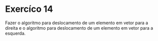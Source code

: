 # Exercíco 14

Fazer o algoritmo para deslocamento de um elemento em vetor para a direita e o algoritmo
para deslocamento de um elemento em vetor para a esquerda.
